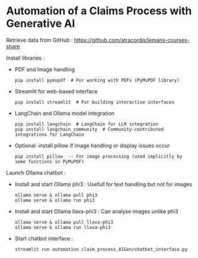 # Automation of a Claims Process with Generative AI

Retrieve data from GitHub : https://github.com/atracordis/lemans-courses-share

Install libraries :

- PDF and Image handling
  ```
  pip install pymupdf  # For working with PDFs (PyMuPDF library)
  ```
- Streamlit for web-based interface
  ```
  pip install streamlit  # For building interactive interfaces
  ```
- LangChain and Ollama model integration
  ```
  pip install langchain  # LangChain for LLM integration
  pip install langchain_community  # Community-contributed integrations for LangChain
  ```
- Optional: install pillow if image handling or display issues occur
  ```
  pip install pillow  -- For image processing (used implicitly by some functions in PyMuPDF)
  ```

Launch Ollama chatbot :

- Install and start Ollama phi3 : Usefull for text handling but not for images
  ```
  ollama serve & ollama pull phi3
  ollama serve & ollama run phi3
  ```
- Install and start Ollama llava-phi3 : Can analyse images unlike phi3
  ```
  ollama serve & ollama pull llava-phi3
  ollama serve & ollama run llava-phi3
  ```
- Start chatbot interface :
  ```
  streamlit run automation_claim_process_AIGen/chatbot_interface.py
  ```
